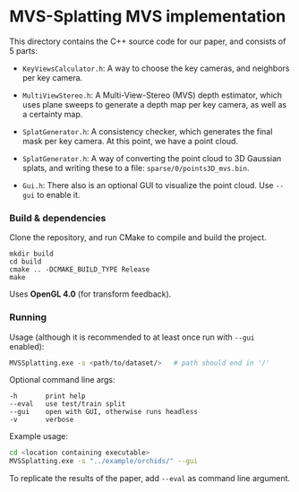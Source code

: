 # MVS-Splatting MVS implementation

This directory contains the C++ source code for our paper, and consists of 5 parts:

* `KeyViewsCalculator.h`: A way to choose the key cameras, and neighbors per key camera.

* `MultiViewStereo.h`: A Multi-View-Stereo (MVS) depth estimator, which uses plane sweeps to generate a depth map per key camera, as well as a certainty map.

* `SplatGenerator.h`: A consistency checker, which generates the final mask per key camera. At this point, we have a point cloud.

* `SplatGenerator.h`: A way of converting the point cloud to 3D Gaussian splats, and writing these to a file: `sparse/0/points3D_mvs.bin`.

* `Gui.h`: There also is an optional GUI to visualize the point cloud. Use `--gui` to enable it.

### Build & dependencies

Clone the repository, and run CMake to compile and build the project.

```
mkdir build
cd build
cmake .. -DCMAKE_BUILD_TYPE Release
make
```

Uses **OpenGL 4.0** (for transform feedback).

### Running

Usage (although it is recommended  to at least once run with `--gui` enabled):

```bash
MVSSplatting.exe -s <path/to/dataset/>   # path should end in '/'
```

Optional command line args:

```
-h       print help
--eval   use test/train split
--gui    open with GUI, otherwise runs headless
-v       verbose
```

Example usage:

```bash
cd <location containing executable>
MVSSplatting.exe -s "../example/orchids/" --gui
```

To replicate the results of the paper, add `--eval` as command line argument.
